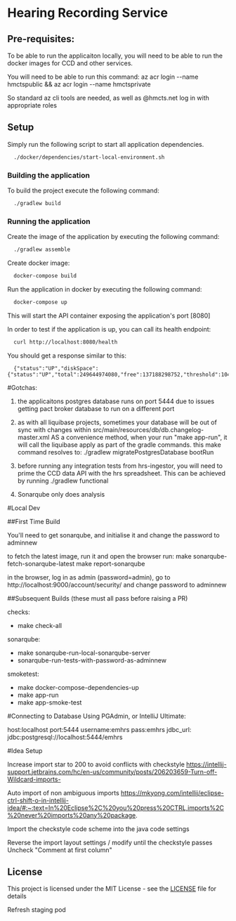 # Hearing Recording Service

## Pre-requisites:

To be able to run the applicaiton locally, you will need to be able to run the docker images
for CCD and other services.

You will need to be able to run this command:
az acr login --name hmctspublic && az acr login --name hmctsprivate

So standard az cli tools are needed, as well as @hmcts.net log in with appropriate roles

## Setup

Simply run the following script to start all application dependencies.

```bash
  ./docker/dependencies/start-local-environment.sh
```
### Building the application

To build the project execute the following command:

```bash
  ./gradlew build
```
### Running the application

Create the image of the application by executing the following command:

```bash
  ./gradlew assemble
```

Create docker image:

```bash
  docker-compose build
```

Run the application in docker by executing the following command:

```bash
  docker-compose up
```

This will start the API container exposing the application's port [8080]

In order to test if the application is up, you can call its health endpoint:

```bash
  curl http://localhost:8080/health
```

You should get a response similar to this:

```
  {"status":"UP","diskSpace":{"status":"UP","total":249644974080,"free":137188298752,"threshold":10485760}}
```

#Gotchas:

1) the applicaitons postgres database runs on port 5444 due to issues getting pact broker database
to run on a different port

2) as with all liquibase projects, sometimes your database will be out of sync with changes within
   src/main/resources/db/db.changelog-master.xml
   AS a convenience method, when your run "make app-run", it will call the liquibase apply as part of the
   gradle commands. this make command resolves to:
   ./gradlew migratePostgresDatabase bootRun

3) before running any integration tests from hrs-ingestor, you will need to prime the CCD data API with the
   hrs spreadsheet. This can be achieved by running ./gradlew functional

4) Sonarqube only does analysis

#Local Dev

##First Time Build

You'll need to get sonarqube, and initialise it and change the password to adminnew

to fetch the latest image, run it and open the browser
run:
make sonarqube-fetch-sonarqube-latest
make report-sonarqube

in the browser, log in as admin (password=admin), go to http://localhost:9000/account/security/ and change password to adminnew


##Subsequent Builds (these must all pass before raising a PR)

checks:
 - make check-all

sonarqube:
 - make sonarqube-run-local-sonarqube-server
 - sonarqube-run-tests-with-password-as-adminnew

smoketest:

 - make docker-compose-dependencies-up
 - make app-run
 - make app-smoke-test

#Connecting to Database
Using PGAdmin, or IntelliJ Ultimate:

host:localhost
port:5444
username:emhrs
pass:emhrs
jdbc_url: jdbc:postgresql://localhost:5444/emhrs


#Idea Setup

Increase import star to 200 to avoid conflicts with checkstyle
https://intellij-support.jetbrains.com/hc/en-us/community/posts/206203659-Turn-off-Wildcard-imports-

Auto import of non ambiguous imports
https://mkyong.com/intellij/eclipse-ctrl-shift-o-in-intellij-idea/#:~:text=In%20Eclipse%2C%20you%20press%20CTRL,imports%2C%20never%20imports%20any%20package.

Import the checkstyle code scheme into the java code settings

Reverse the import layout settings / modify until the checkstyle passes
Uncheck "Comment at first column"

## License

This project is licensed under the MIT License - see the [LICENSE](LICENSE) file for details

Refresh staging pod
